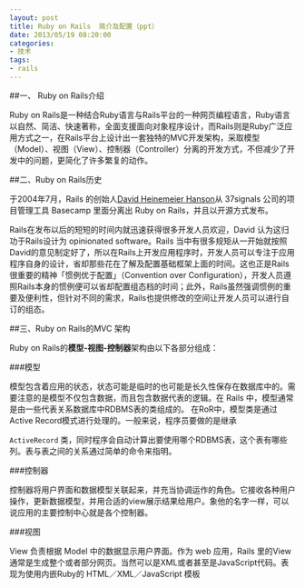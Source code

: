 ```yaml
---
layout: post
title: Ruby on Rails  简介及配置（ppt）
date: 2013/05/19 08:20:00
categories:
- 技术
tags:
- rails
---
```


##一、 Ruby on Rails介绍

Ruby on Rails是一种结合Ruby语言与Rails平台的一种网页编程语言，Ruby语言以自然、简洁、快速著称，全面支援面向对象程序设计，而Rails则是Ruby广泛应用方式之一，在Rails平台上设计出一套独特的MVC开发架构，采取模型（Model）、视图（View）、控制器（Controller）分离的开发方式，不但减少了开发中的问题，更简化了许多繁复的动作。

##二、Ruby on Rails历史

于2004年7月，Rails 的创始人<a title="http://en.wikipedia.org/wiki/David_Heinemeier_Hansson" href="http://en.wikipedia.org/wiki/David_Heinemeier_Hansson" rel="nofollow">David Heinemeier Hanson</a>从 37signals 公司的项目管理工具 Basecamp 里面分离出 Ruby on Rails，并且以开源方式发布。

Rails在发布以后的短短的时间内就迅速获得很多开发人员欢迎，David 认为这归功于Rails设计为 opinionated software。Rails 当中有很多规矩从一开始就按照David的意见制定好了，所以在Rails上开发应用程序时，开发人员可以专注于应用程序自身的设计，省却那些花在了解及配置基础框架上面的时间。这也正是Rails很重要的精神「惯例优于配置」（Convention over Configuration），开发人员遵照Rails本身的惯例便可以省却配置组态档的时间；此外，Rails虽然强调惯例的重要及便利性，但针对不同的需求，Rails也提供修改的空间让开发人员可以进行自订的组态。

##三、Ruby on Rails的MVC 架构  

Ruby on Rails的**模型-视图-控制器**架构由以下各部分组成：

###模型

模型包含着应用的状态，状态可能是临时的也可能是长久性保存在数据库中的。需要注意的是模型不仅包含数据，而且包含数据代表的逻辑。在 Rails 中，模型通常是由一些代表关系数据库中RDBMS表的类组成的。 在RoR中，模型类是通过Active Record模式进行处理的。一般来说，程序员要做的是继承

`ActiveRecord` 类，同时程序会自动计算出要使用哪个RDBMS表，这个表有哪些列。表与表之间的关系通过简单的命令来指明。

###控制器

控制器将用户界面和数据模型关联起来，并充当协调运作的角色。它接收各种用户操作，更新数据模型，并用合适的view展示结果给用户。象他的名字一样，可以说应用的主要控制中心就是各个控制器。

###视图

View 负责根据 Model 中的数据显示用户界面。作为 web 应用，Rails 里的View通常是生成整个或者部分网页。当然可以是XML或者甚至是JavaScript代码。表现为使用内嵌Ruby的 HTML／XML／JavaScript 模板

<script async class="speakerdeck-embed" data-id="1571cdc0a28d01304f490a5b3f65930d" data-ratio="1.33333333333333" src="//speakerdeck.com/assets/embed.js"></script>
